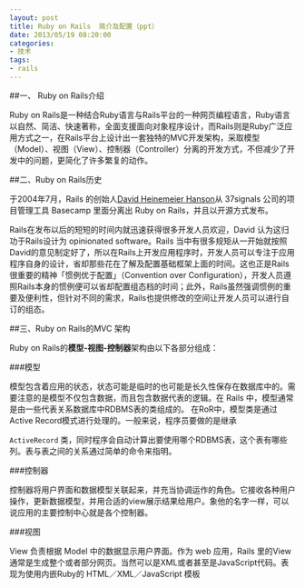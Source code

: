 ```yaml
---
layout: post
title: Ruby on Rails  简介及配置（ppt）
date: 2013/05/19 08:20:00
categories:
- 技术
tags:
- rails
---
```


##一、 Ruby on Rails介绍

Ruby on Rails是一种结合Ruby语言与Rails平台的一种网页编程语言，Ruby语言以自然、简洁、快速著称，全面支援面向对象程序设计，而Rails则是Ruby广泛应用方式之一，在Rails平台上设计出一套独特的MVC开发架构，采取模型（Model）、视图（View）、控制器（Controller）分离的开发方式，不但减少了开发中的问题，更简化了许多繁复的动作。

##二、Ruby on Rails历史

于2004年7月，Rails 的创始人<a title="http://en.wikipedia.org/wiki/David_Heinemeier_Hansson" href="http://en.wikipedia.org/wiki/David_Heinemeier_Hansson" rel="nofollow">David Heinemeier Hanson</a>从 37signals 公司的项目管理工具 Basecamp 里面分离出 Ruby on Rails，并且以开源方式发布。

Rails在发布以后的短短的时间内就迅速获得很多开发人员欢迎，David 认为这归功于Rails设计为 opinionated software。Rails 当中有很多规矩从一开始就按照David的意见制定好了，所以在Rails上开发应用程序时，开发人员可以专注于应用程序自身的设计，省却那些花在了解及配置基础框架上面的时间。这也正是Rails很重要的精神「惯例优于配置」（Convention over Configuration），开发人员遵照Rails本身的惯例便可以省却配置组态档的时间；此外，Rails虽然强调惯例的重要及便利性，但针对不同的需求，Rails也提供修改的空间让开发人员可以进行自订的组态。

##三、Ruby on Rails的MVC 架构  

Ruby on Rails的**模型-视图-控制器**架构由以下各部分组成：

###模型

模型包含着应用的状态，状态可能是临时的也可能是长久性保存在数据库中的。需要注意的是模型不仅包含数据，而且包含数据代表的逻辑。在 Rails 中，模型通常是由一些代表关系数据库中RDBMS表的类组成的。 在RoR中，模型类是通过Active Record模式进行处理的。一般来说，程序员要做的是继承

`ActiveRecord` 类，同时程序会自动计算出要使用哪个RDBMS表，这个表有哪些列。表与表之间的关系通过简单的命令来指明。

###控制器

控制器将用户界面和数据模型关联起来，并充当协调运作的角色。它接收各种用户操作，更新数据模型，并用合适的view展示结果给用户。象他的名字一样，可以说应用的主要控制中心就是各个控制器。

###视图

View 负责根据 Model 中的数据显示用户界面。作为 web 应用，Rails 里的View通常是生成整个或者部分网页。当然可以是XML或者甚至是JavaScript代码。表现为使用内嵌Ruby的 HTML／XML／JavaScript 模板

<script async class="speakerdeck-embed" data-id="1571cdc0a28d01304f490a5b3f65930d" data-ratio="1.33333333333333" src="//speakerdeck.com/assets/embed.js"></script>
